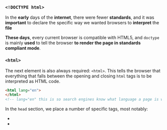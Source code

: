 ### `<!DOCTYPE html>`

 In the **early** days of the **internet**, there were fewer **standards**, and it was **important** to declare the specific way we wanted browsers to **interpret** the **file**

**These days**, every current browser is compatible with HTML5, and `doctype` is mainly **used** to tell the browser **to render the page in standards compliant mode**.

### `<html>`

The next element is also always required: `<html>`. This tells the browser that everything that falls between the opening and closing `html` tags is to be interpreted as HTML code.

```html
<html lang="en">
</html>
<!-- lang="en" this is so search engines know what language a page is written in -->
```

In the `head` section, we place a number of specific tags, most notably:

- <link>

- <title>

**CAREFUL**: It's easy to get confused here because web pages are full of links, but also use a `` tag. "Links" that you click on are located within the `` element. The `` tags are located in the `` element.

```html
<link rel="stylesheet" type="text/css" href="style.css">
```

**Linking** stylesheets this way **allows** multi-page websites **to** **share** a **source** of styling **content** for every page, making for a consistent, **easy** to maintain **file structure**.`definitions like:` 

```html
<link rel="stylesheet" href="https://stackpath.bootstrapcdn.com/bootstrap/4.1.1/css/bootstrap.min.css">
<link rel="stylesheet" type="text/css" href="company.css">
<link rel="stylesheet" type="text/css" href="engineering-department.css">
<link rel="stylesheet" type="text/css" href="project-x-launch.css">
<link rel="stylesheet" type="text/css" href="typography.css">
```

##### `title`

One more common tag we find in the `head` is `title`. The `title`, as its name implies, is where the title of the webpage should be entered

```html
<title>Cat Perry's Favorite Cats</title>
```

